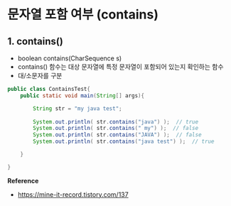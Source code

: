 # 문자열 포함 여부 (contains)

## 1. contains()

- boolean contains(CharSequence s)
- contains() 함수는 대상 문자열에 특정 문자열이 포함되어 있는지 확인하는 함수
- 대/소문자를 구분

```java
public class ContainsTest{
    public static void main(String[] args){

        String str = "my java test";
        
        System.out.println( str.contains("java") );  // true
        System.out.println( str.contains(" my") );  // false
        System.out.println( str.contains("JAVA") );  // false
        System.out.println( str.contains("java test") );  // true

    }

}
```


**Reference**

- https://mine-it-record.tistory.com/137
